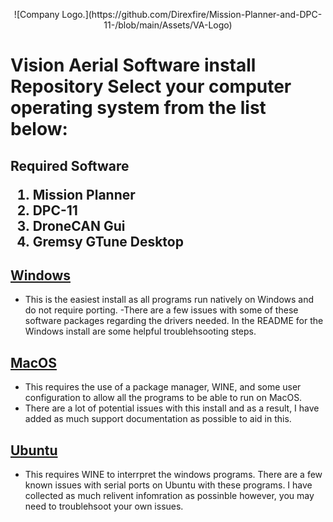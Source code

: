 <p align="center">![Company Logo.](https://github.com/Direxfire/Mission-Planner-and-DPC-11-/blob/main/Assets/VA-Logo)</p>

<h1> Vision Aerial Software install Repository 
Select your computer operating system from the list below:
</h1>
<h2>
Required Software

1. Mission Planner
2. DPC-11
3. DroneCAN Gui
4. Gremsy GTune Desktop
</h2>

## [Windows](/README_WINDOWS.md) 
- This is the easiest install as all programs run natively on Windows and do not require porting.
-There are a few issues with some of these software packages regarding the drivers needed. In the README for the Windows install are some helpful troublehsooting steps. 
    
## [MacOS](/README_MACOS.md) 
- This requires the use of a package manager, WINE, and some user configuration to allow all the programs to be able to run on MacOS.
- There are a lot of potential issues with this install and as a result, I have added as much support documentation as possible to aid in this. 
## [Ubuntu](/README_UBUNTU.md)
- This requires WINE to interrpret the windows programs. There are a few known issues with serial ports on Ubuntu with these programs. I have collected as much relivent infomration as possinble however, you may need to troublehsoot your own issues. 
